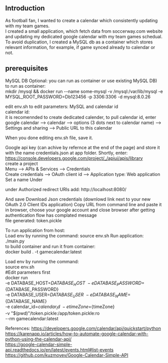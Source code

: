 ## Introduction
As football fan, I wanted to create a calendar which consistently updating with my team games.   
I created a small application, which fetch data from soccerway.com website and updating my dedicated google calendar with my team games schedual.  
To avoid duplication, I created a MySQL db as a container which stores relevant information, for example, if game synced already to calendar or not.  


## prerequisites
MySQL DB
Optional: you can run as container or use existing MySQL DB)  
to run as container:  
mkdir /mysql && docker run --name some-mysql -v /mysql:/var/lib/mysql -e MYSQL_ROOT_PASSWORD=Db123456 -p 3306:3306 -d mysql:8.0.26  
  
edit env.sh to edit parameters:
MySQL and calendar id  
calendar id:  
it is recomennded to create dedicated calender, to pull calendar id, enter google calendar --> calendar --> options (3 dots next to calendar name) --> Settings and sharing --> Public URL to this calendar  

When you done editing env.sh file, save it.


Google api key (can achive by refernce at the end of the page) and store it with the name credentials.json at app folder. 
Shortly, enter:  
https://console.developers.google.com/project/_/apiui/apis/library  
create a project  
Menu --> APIs & Services --> Credentials  
Create credentials --> OAuth client id --> Application type: Web application  
Set a name
Under

under Authorized redirect URIs add:
http://localhost:8080/

And save
Download Json credentials (downlowd link next to your new OAuth 2.0 Client IDs application)
Copy URL from command line and paste it in browser, choose your google account and close browser after getting authentication flow has complated message  
file generated: token.pickle


To run application from host:  
Load env by running the command:
source env.sh
Run application:  
./main.py  
to build container and run it from container:  
docker build . -t gamecalendar:latest  
  
Load env by running the command:  
source env.sh  
#Edit parameters first  
docker run \
-e DATABASE_HOST=${DATABASE_HOST} \
-e DATABASE_PASSWORD=${DATABASE_PASSWORD} \
-e DATABASE_USER=${DATABASE_USER} \
-e DATABASE_NAME=${DATABASE_NAME} \
-e calendar_id=${calendar_id} \
-e timeZone=${timeZone}  \
-v "$(pwd)"/token.pickle:/app/token.pickle:ro \
--rm gamecalendar:latest




References:
https://developers.google.com/calendar/api/quickstart/python    
https://karenapp.io/articles/how-to-automate-google-calendar-with-python-using-the-calendar-api/    
https://google-calendar-simple-api.readthedocs.io/en/latest/events.html#list-events  
https://github.com/kuzmoyev/Google-Calendar-Simple-API  


